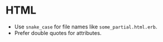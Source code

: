 HTML
====

* Use `snake_case` for file names like `some_partial.html.erb`.
* Prefer double quotes for attributes.
